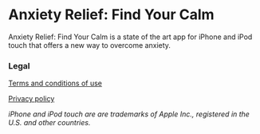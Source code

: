 # Anxiety Relief: Find Your Calm

Anxiety Relief: Find Your Calm is a state of the art app for iPhone and iPod touch that offers a new way to overcome anxiety.

### Legal

[Terms and conditions of use]("terms.md")

[Privacy policy]("privacy-policy.md")

*iPhone and iPod touch are are trademarks of Apple Inc., registered in the U.S. and other countries.*
